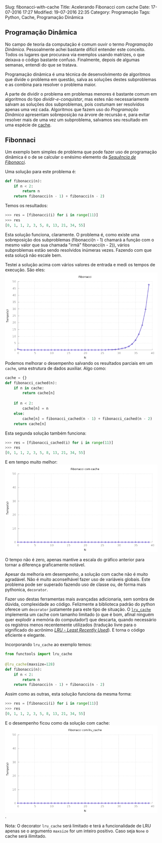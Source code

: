 Slug: fibonacci-with-cache
Title: Acelerando Fibonacci com cache
Date: 17-07-2016 17:27
Modified: 19-07-2016 22:35
Category: Programação
Tags: Python, Cache, Programação Dinâmica

## Programação Dinâmica
No campo de teoria da computação é comum ouvir o termo _Programação Dinâmica_.
Pessoalmente achei bastante difícil entender este conceito. Todos os
lugares que procurava via exemplos usando matrizes, o que deixava o
código bastante confuso. Finalmente, depois de algumas semanas, entendi
do que se tratava.

Programação dinâmica é uma técnica de desenvolvimento de algoritmos que
divide o problema em questão, salva as soluções destes subproblemas e
as combina para resolver o problema maior.

A parte de dividir o problema em problemas menores é bastante comum em
algoritmos do tipo _dividir-e-conquistar_, mas estes não necessariamente
salvam as soluções dos subproblemas, pois costumam ser resolvidos
apenas uma vez cada. Algoritmos que fazem uso do _Programação Dinâmica_
apresentam sobreposição na árvore de recursão e, para evitar resolver
mais de uma vez um subproblema, salvamos seu resultado em uma espécie de [cache](https://pt.wikipedia.org/wiki/Cache).

## Fibonnaci
Um exemplo bem simples de problema que pode fazer uso de programação
dinâmica é o de se calcular o enésimo elemento da [_Sequência de Fibonacci_](https://pt.wikipedia.org/wiki/Sequ%C3%AAncia_de_Fibonacci).

Uma solução para este problema é:
```python
def fibonacci(n):
    if n < 2:
        return n
    return fibonacci(n - 1) + fibonacci(n - 2)
```
Temos os resultados:
```python
>>> res = [fibonacci(i) for i in range(11)]
>>> res
[0, 1, 1, 2, 3, 5, 8, 13, 21, 34, 55]
```
Esta solução funciona, claramente. O problema é, como existe uma
sobreposição dos subproblemas (fibonacci(n - 1) chamará a função com
o mesmo valor que sua chamada "irmã" fibonacci(n - 2)), vários
subproblemas estão sendo resolvidos inúmeras vezes. Fazendo com que
esta soluçã não escale bem.

Testei a solução acima com vários valores de entrada e medi os tempos
de execução. São eles:
![fibonacci_lento](images/fib_lento.png)
Podemos melhorar o desempenho salvando os resultados parciais em um
`cache`, uma estrutura de dados auxiliar. Algo como:
```python
cache = {}
def fibonacci_cached(n):
    if n in cache:
        return cache[n]

    if n < 2:
        cache[n] = n
    else:
        cache[n] = fibonacci_cached(n - 1) + fibonacci_cached(n - 2)
    return cache[n]
```
Esta segunda solução também funciona:
```python
>>> res = [fibonacci_cached(i) for i in range(11)]
>>> res
[0, 1, 1, 2, 3, 5, 8, 13, 21, 34, 55]
```
E em tempo muito melhor:
![fibonacci_cached](images/fib_cache.png)

O tempo não é zero, apenas mantive a escala do gráfico anterior para
tornar a diferença graficamente notável.

Apesar da melhoria em desempenho, a solução com cache não é muito agradável.
Não é muito aconselhável fazer uso de variáveis globais. Este problema
pode ser superado fazendo uso de classe ou, de forma mais pythonica,
`decorator`.

Fazer uso destas ferramentas mais avançadas adicionaria,
sem sombra de dúvida, complexidade ao código. Felizmente a biblioteca
padrão do python oferece um `decorator` justamente para este tipo de situação.
O [`lru_cache`](https://docs.python.org/3/library/functools.html?highlight=lru_cache#functools.lru_cache) implementa um cache com tamanho limitado (o que é bom,
afinal ninguém quer explodir a memória do computador!) que descarta,
quando necessário os registros menos recentemente utilizados (tradução
livre para o significado do acrônimo [*LRU* - _Least Recently Used_](https://en.wikipedia.org/wiki/Cache_algorithms#Examples)). E torna o código eficiente e elegante.

Incorporando `lru_cache` ao exemplo temos:
```python
from functools import lru_cache

@lru_cache(maxsize=128)
def fibonacci(n):
    if n < 2:
        return n
    return fibonacci(n - 1) + fibonacci(n - 2)
```
Assim como as outras, esta solução funciona da mesma forma:
```python
>>> res = [fibonacci(i) for i in range(11)]
>>> res
[0, 1, 1, 2, 3, 5, 8, 13, 21, 34, 55]
```
E o desempenho ficou como da solução com cache:
![grafico_fibonacci_com_lru](images/fib_lru.png).

Nota: O decorator `lru_cache` será limitado e terá a funcionalidade de LRU
apenas se o argumento `maxsize` for um inteiro positivo. Caso seja `None`
o cache será ilimitado.
